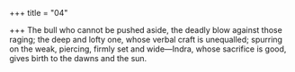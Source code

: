 +++
title = "04"

+++
The bull who cannot be pushed aside, the deadly blow against those  raging; the deep and lofty one, whose verbal craft is unequalled;
spurring on the weak, piercing, firmly set and wide—Indra, whose
sacrifice is good, gives birth to the dawns and the sun.